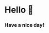 <h1>Hello 👋</h1>
<h3>
  Have a nice day!
</h3>


<!---
kacperoni/kacperoni is a ✨ special ✨ repository because its `README.md` (this file) appears on your GitHub profile.
You can click the Preview link to take a look at your changes.
--->
